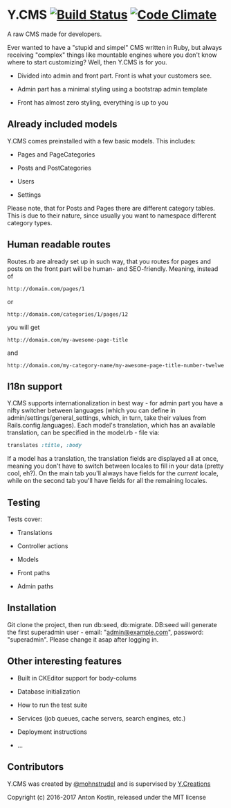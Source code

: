 # Y.CMS [![Build Status](https://travis-ci.org/mohnstrudel/ycms.svg?branch=master)](https://travis-ci.org/mohnstrudel/ycms)  [![Code Climate](https://img.shields.io/codeclimate/github/mohnstrudel/ycms.svg)](https://codeclimate.com/github/mohnstrudel/ycms)

A raw CMS made for developers.

Ever wanted to have a "stupid and simpel" CMS written in Ruby, but always receiving "complex" things like mountable engines where you don't know where to start customizing? Well, then Y.CMS is for you.

* Divided into admin and front part. Front is what your customers see. 

* Admin part has a minimal styling using a bootstrap admin template

* Front has almost zero styling, everything is up to you

## Already included models

Y.CMS comes preinstalled with a few basic models. This includes:

* Pages and PageCategories

* Posts and PostCategories

* Users

* Settings

Please note, that for Posts and Pages there are different category tables. This is due to their nature, since usually you want to namespace different category types.

## Human readable routes

Routes.rb are already set up in such way, that you routes for pages and posts on the front part will be human- and SEO-friendly.
Meaning, instead of
	
	http://domain.com/pages/1

or
	
	http://domain.com/categories/1/pages/12

you will get
	
	http://domain.com/my-awesome-page-title

and
	
	http://domain.com/my-category-name/my-awesome-page-title-number-twelwe

## I18n support

Y.CMS supports internationalization in best way - for admin part you have a nifty switcher between languages (which you can define in admin/settings/general_settings, which, in turn, take their values from Rails.config.languages). Each model's translation, which has an available translation, can be specified in the model.rb - file via:

```ruby
translates :title, :body
```
	

If a model has a translation, the translation fields are displayed all at once, meaning you don't have to switch between locales to fill in your data (pretty cool, eh?). On the main tab you'll always have fields for the _current_ locale, while on the second tab you'll have fields for all the remaining locales.

## Testing
Tests cover:

* Translations

* Controller actions

* Models

* Front paths

* Admin paths

## Installation

Git clone the project, then run db:seed, db:migrate.
DB:seed will generate the first superadmin user - email: "admin@example.com", password: "superadmin". Please change it asap after logging in.


## Other interesting features

* Built in CKEditor support for body-colums

* Database initialization

* How to run the test suite

* Services (job queues, cache servers, search engines, etc.)

* Deployment instructions

* ...

## Contributors

Y.CMS was created by [@mohnstrudel](https://github.com/mohnstrudel) and is supervised by [Y.Creations](http://yadadya.com/)

Copyright (c) 2016-2017 Anton Kostin, released under the MIT license